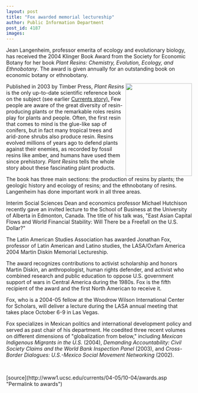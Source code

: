 ```yaml
---
layout: post
title: "Fox awarded memorial lectureship"
author: Public Information Department
post_id: 4187
images:
---
```


<a name="content" id="content"></a>
<p>
  Jean Langenheim, professor emerita of ecology and evolutionary biology, has received the 2004 Klinger Book Award from the Society for Economic Botany for her book <i>Plant Resins: Chemistry, Evolution, Ecology, and Ethnobotany</i>. The award is given annually for an outstanding book on economic botany or ethnobotany.
</p>
<p>
  <img align="right" height="252" src="../art/plant_resins.180.jpg" width="180" alt="">Published in 2003 by Timber Press, <i>Plant Resins</i> is the only up-to-date scientific reference book on the subject (see earlier <a href="http://currents.ucsc.edu/02-03/05-26/langenheim.html">Currents story).</a> Few people are aware of the great diversity of resin-producing plants or the remarkable roles resins play for plants and people. Often, the first resin that comes to mind is the glue-like sap of conifers, but in fact many tropical trees and arid-zone shrubs also produce resin. Resins evolved millions of years ago to defend plants against their enemies, as recorded by fossil resins like amber, and humans have used them since prehistory. <i>Plant Resins</i> tells the whole story about these fascinating plant products.
</p>
<p>
  The book has three main sections: the production of resins by plants; the geologic history and ecology of resins; and the ethnobotany of resins. Langenheim has done important work in all three areas.
</p>
<p>
  Interim Social Sciences Dean and economics professor Michael Hutchison recently gave an invited lecture to the School of Business at the University of Alberta in Edmonton, Canada. The title of his talk was, "East Asian Capital Flows and World Financial Stability: Will There be a Freefall on the U.S. Dollar?"
</p>
<p>
  The Latin American Studies Association has awarded Jonathan Fox, professor of Latin American and Latino studies, the LASA/Oxfam America 2004 Martin Diskin Memorial Lectureship.
</p>
<p>
  The award recognizes contributions to activist scholarship and honors Martin Diskin, an anthropologist, human rights defender, and activist who combined research and public education to oppose U.S. government support of wars in Central America during the 1980s. Fox is the fifth recipient of the award and the first North American to receive it.
</p>
<p>
  Fox, who is a 2004-05 fellow at the Woodrow Wilson International Center for Scholars, will deliver a lecture during the LASA annual meeting that takes place October 6-9 in Las Vegas.
</p>
<p>
  Fox specializes in Mexican politics and international development policy and served as past chair of his department. He coedited three recent volumes on different dimensions of "globalization from below," including <i>Mexican Indigenous Migrants in the U.S.</i> (2004), <i>Demanding Accountability: Civil Society Claims and the World Bank Inspection Panel</i> (2003), and <i>Cross-Border Dialogues: U.S.-Mexico Social Movement Networking</i> (2002).
</p><br>
<form>

</form>
<p>

</p>
[source](http://www1.ucsc.edu/currents/04-05/10-04/awards.asp "Permalink to awards")

